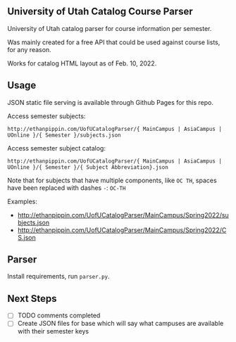 ## University of Utah Catalog Course Parser

University of Utah catalog parser for course information per semester.

Was mainly created for a free API that could be used against course lists, for any reason.

Works for catalog HTML layout as of Feb. 10, 2022.

## Usage

JSON static file serving is available through Github Pages for this repo.

Access semester subjects:

```
http://ethanpippin.com/UofUCatalogParser/{ MainCampus | AsiaCampus | UOnline }/{ Semester }/subjects.json
```

Access semester subject catalog:
```
http://ethanpippin.com/UofUCatalogParser/{ MainCampus | AsiaCampus | UOnline }/{ Semester }/{ Subject Abbreviation}.json
```

Note that for subjects that have multiple components, like `OC TH`, spaces have been replaced with dashes `-`: `OC-TH`

Examples:

- http://ethanpippin.com/UofUCatalogParser/MainCampus/Spring2022/subjects.json
- http://ethanpippin.com/UofUCatalogParser/MainCampus/Spring2022/CS.json


## Parser

Install requirements, run `parser.py`.

## Next Steps

- [ ] TODO comments completed
- [ ] Create JSON files for base which will say what campuses are available with their semester keys
